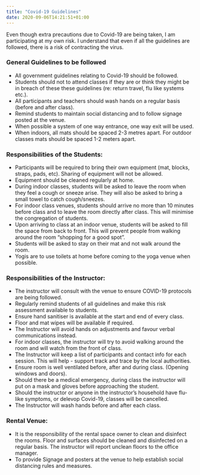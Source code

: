 ```yaml
---
title: "Covid-19 Guidelines"
date: 2020-09-06T14:21:51+01:00
---
```


Even though extra precautions due to Covid-19 are being taken, I am participating at my own risk.  I understand that even if all the guidelines are followed, there is a risk of contracting the virus.

### General Guidelines to be followed
- All government guidelines relating to Covid-19 should be followed.
- Students should not to attend classes if they are or think they might be in breach of these these guidelines (re: return travel, flu like systems etc.).
- All participants and teachers should wash hands on a regular basis (before and after class).
- Remind students to maintain social distancing and to follow signage posted at the venue. 
- When possible a system of one way entrance, one way exit will be used.
- When indoors, all mats should be spaced 2-3 metres apart. For outdoor classes mats should be spaced 1-2 meters apart.

### Responsibilities of the Students:
- Participants will be required to bring their own equipment (mat, blocks, straps, pads, etc).  Sharing of equipment will not be allowed.
- Equipment should be cleaned regularly at home.
- During indoor classes, students will be asked to leave the room when they feel a cough or sneeze arise.  They will also be asked to bring a small towel to catch cough/sneezes.
- For indoor class venues, students should arrive no more than 10 minutes before class and to leave the room directly after class.  This will minimise the congregation of students.
- Upon arriving to class at an indoor venue, students will be asked to fill the space from back to front.  This will prevent people from walking around the room “shopping for a good spot”.
- Students will be asked to stay on their mat and not walk around the room.
- Yogis are to use toilets at home before coming to the yoga venue when possible.

### Responsibilities of the Instructor:
- The instructor will consult with the venue to ensure COVID-19 protocols are being followed.
- Regularly remind students of all guidelines and make this risk assessment available to students.
- Ensure hand sanitiser is available at the start and end of every class.
- Floor and mat wipes will be available if required.
- The Instructor will avoid hands on adjustments and favour verbal communications instead.
- For indoor classes, the instructor will try to avoid walking around the room and will watch from the front of class.
- The Instructor will keep a list of participants and contact info for each session.  This will help - support track and trace by the local authorities.
- Ensure room is well ventilated before, after and during class. (Opening windows and doors).
- Should there be a medical emergency, during class the instructor will put on a mask and gloves before approaching the student.  
- Should the instructor or anyone in the instructor’s household have flu-like symptoms, or delevop Covid-19, classes will be cancelled. 
- The Instructor will wash hands before and after each class.

### Rental Venue:

- It is the responsibility of the rental space owner to clean and disinfect the rooms. Floor and surfaces should be cleaned and disinfected on a regular basis. The instructor will report unclean floors to the office manager. 
- To provide Signage and posters at the venue to help establish social distancing rules and measures.
